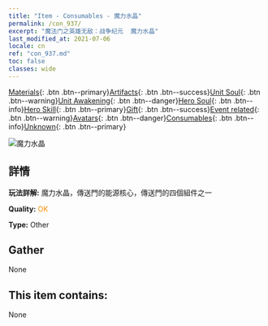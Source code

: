 ```yaml
---
title: "Item - Consumables - 魔力水晶"
permalink: /con_937/
excerpt: "魔法门之英雄无敌：战争纪元  魔力水晶"
last_modified_at: 2021-07-06
locale: cn
ref: "con_937.md"
toc: false
classes: wide
---
```

 [Materials](/ItemsCN/){: .btn .btn--primary}[Artifacts](/ItemsCN/Artifacts/){: .btn .btn--success}[Unit Soul](/ItemsCN/UnitSoul/){: .btn .btn--warning}[Unit Awakening](/ItemsCN/UnitAwakening/){: .btn .btn--danger}[Hero Soul](/ItemsCN/HeroSoul/){: .btn .btn--info}[Hero Skill](/ItemsCN/HeroSkill/){: .btn .btn--primary}[Gift](/ItemsCN/Gift/){: .btn .btn--success}[Event related](/ItemsCN/Events/){: .btn .btn--warning}[Avatars](/ItemsCN/Avatars/){: .btn .btn--danger}[Consumables](/ItemsCN/Consumables/){: .btn .btn--info}[Unknown](/ItemsCN/Unknown/){: .btn .btn--primary}

 ![魔力水晶](/images/t/i_40025.png)

## 詳情
 **玩法詳解:** 魔力水晶，傳送門的能源核心，傳送門的四個組件之一

 **Quality:** <span style="color: #FF8C00">OK</span>

 **Type:** Other

## Gather

  None

## This item contains:

  None

